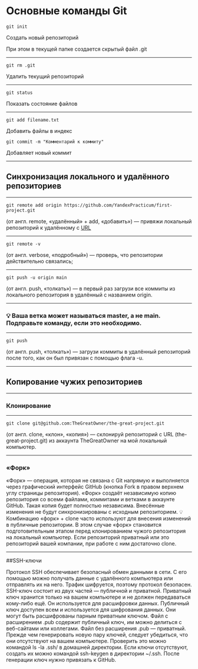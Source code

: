 # Основные команды Git
 

```
git init
```

Создать новый репозиторий

При этом в текущей папке создается скрытый файл .git

----

```
git rm .git
```

Удалить текущий репозиторий

----

```
git status
```

Показать состояние файлов

----

```
git add filename.txt
```

Добавить файлы в индекс

```
git commit -m "Комментарий к коммиту"
```

Добавляет новый коммит

----

## Синхронизация локального и удалённого репозиториев

----

```
git remote add origin https://github.com/YandexPracticum/first-project.git
```

(от англ. remote, «удалённый» + add, «добавить») — привяжи локальный репозиторий к удалённому с [URL](https://github.com/YandexPracticum/first-project.git)

----

```
git remote -v
```

 (от англ. verbose, «подробный») — проверь, что репозитории действительно связались;

----

```
git push -u origin main
```

 (от англ. push, «толкать») — в первый раз загрузи все коммиты из локального репозитория в удалённый с названием origin.

----


### 💡 Ваша ветка может называться master, а не main. Подправьте команду, если это необходимо.

----

```
git push
```

 (от англ. push, «толкать») — загрузи коммиты в удалённый репозиторий после того, как он был привязан с помощью флага -u.

----

## Копирование чужих репозиториев

----

### Клонирование

----
```
git clone git@github.com:TheGreatOwner/the-great-project.git
```
(от англ. clone, «клон», «копия») — склонируй репозиторий с URL (the-great-project.git) из аккаунта TheGreatOwner на мой локальный компьютер.

___


### «Форк»


«Форк» — операция, которая не связана с Git напрямую и выполняется через графический интерфейс GitHub (кнопка Fork в правом верхнем углу страницы репозитория). «Форк» создаёт независимую копию репозитория со всеми файлами, коммитами и ветками в аккаунте GitHub. Такая копия будет полностью независима. Внесённые изменения не будут синхронизированы с исходным репозиторием.
💡 Комбинацию «форк» + clone часто используют для внесения изменений в публичные репозитории. В этом случае «форк» становится подготовительным этапом перед клонированием чужого репозитория на локальный компьютер.
Если репозиторий приватный или это репозиторий вашей компании, при работе с ним достаточно clone.

----

##SSH-ключи

Протокол SSH обеспечивает безопасный обмен данными в сети. С его помощью можно получать данные с удалённого компьютера или отправлять их на него. Трафик шифруется, поэтому протокол безопасен.
SSH-ключ состоит из двух частей — публичной и приватной. Приватный ключ хранится только на вашем компьютере и не должен передаваться кому-либо ещё. Он используется для расшифровки данных. Публичный ключ доступен всем и используется для шифрования данных. Они могут быть расшифрованы парным приватным ключом.
Файл с расширением .pub содержит публичный ключ, им можно делиться с веб-сайтами или коллегами. Файл без расширения .pub — приватный.
Прежде чем генерировать новую пару ключей, следует убедиться, что они отсутствуют на вашем компьютере. Проверить это можно командой ls -la .ssh/ в домашней директории. Если ключи отсутствуют, создать их можно командой ssh-keygen в директории ~/.ssh. После генерации ключ нужно привязать к GitHub.


